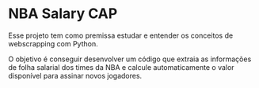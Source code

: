 # NBA Salary CAP

Esse projeto tem como premissa estudar e entender os conceitos de webscrapping com Python.

O objetivo é conseguir desenvolver um código que extraia as informações de folha salarial dos times da NBA e calcule automaticamente o valor disponível para assinar novos jogadores.
